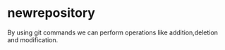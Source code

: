 # newrepository
By using git commands we can perform operations like addition,deletion and modification.
